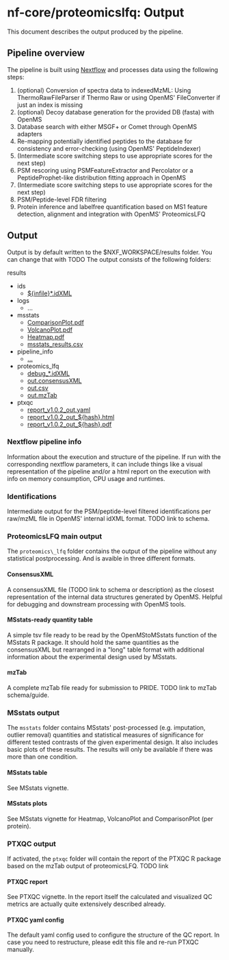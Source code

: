# nf-core/proteomicslfq: Output

This document describes the output produced by the pipeline.

## Pipeline overview

The pipeline is built using [Nextflow](https://www.nextflow.io/)
and processes data using the following steps:

1. (optional) Conversion of spectra data to indexedMzML: Using ThermoRawFileParser if Thermo Raw or using OpenMS' FileConverter if just an index is missing
1. (optional) Decoy database generation for the provided DB (fasta) with OpenMS
1. Database search with either MSGF+ or Comet through OpenMS adapters
1. Re-mapping potentially identified peptides to the database for consistency and error-checking (using OpenMS' PeptideIndexer)
1. (Intermediate score switching steps to use appropriate scores for the next step)
1. PSM rescoring using PSMFeatureExtractor and Percolator or a PeptideProphet-like distribution fitting approach in OpenMS
1. (Intermediate score switching steps to use appropriate scores for the next step)
1. PSM/Peptide-level FDR filtering
1. Protein inference and labelfree quantification based on MS1 feature detection, alignment and integration with OpenMS' ProteomicsLFQ

## Output

Output is by default written to the $NXF_WORKSPACE/results folder. You can change that with TODO
The output consists of the following folders:

results

* ids
  * [${infile}\*.idXML](#identifications)
* logs
  * ...
* msstats
  * [ComparisonPlot.pdf](#msstats-plots)
  * [VolcanoPlot.pdf](#msstats-plots)
  * [Heatmap.pdf](#msstats-plots)
  * [msstats\_results.csv](#msstats-table)
* pipeline\_info
  * [...](#nextflow-pipeline-info)
* proteomics\_lfq
  * [debug\_\*.idXML](#debug-output)
  * [out.consensusXML](#consenusxml)
  * [out.csv](#msstats-ready-quantity-table)
  * [out.mzTab](#mztab)
* ptxqc
  * [report\_v1.0.2\_out.yaml](#ptxqc-yaml-config)
  * [report\_v1.0.2\_out\_${hash}.html](#ptxqc-report)
  * [report\_v1.0.2\_out\_${hash}.pdf](#ptxqc-report)

### Nextflow pipeline info

Information about the execution and structure of the pipeline. If run with the corresponding nextflow parameters,
it can include things like a visual representation of the pipeline and/or a html report on the execution with
info on memory consumption, CPU usage and runtimes.

### Identifications

Intermediate output for the PSM/peptide-level filtered identifications per raw/mzML file in OpenMS'
internal idXML format. TODO link to schema.

### ProteomicsLFQ main output

The `proteomics\_lfq` folder contains the output of the pipeline without any statistical postprocessing.
And is avaible in three different formats.

#### ConsensusXML

A consensusXML file (TODO link to schema or description) as the closest representation of the internal data
structures generated by OpenMS. Helpful for debugging and downstream processing with OpenMS tools.

#### MSstats-ready quantity table

A simple tsv file ready to be read by the OpenMStoMSstats function of the MSstats R package. It should hold
the same quantities as the consensusXML but rearranged in a "long" table format with additional information
about the experimental design used by MSstats.

#### mzTab

A complete mzTab file ready for submission to PRIDE. TODO link to mzTab schema/guide.

### MSstats output

The `msstats` folder contains MSstats' post-processed (e.g. imputation, outlier removal) quantities and statistical
measures of significance for different tested contrasts of the given experimental design. It also includes basic plots of these results.
The results will only be available if there was more than one condition.

#### MSstats table

See MSstats vignette.

#### MSstats plots

See MSstats vignette for Heatmap, VolcanoPlot and ComparisonPlot (per protein).

### PTXQC output

If activated, the `ptxqc` folder will contain the report of the PTXQC R package based on the mzTab output of proteomicsLFQ.
TODO link

#### PTXQC report

See PTXQC vignette. In the report itself the calculated and visualized QC metrics are actually quite extensively described already.

#### PTXQC yaml config

The default yaml config used to configure the structure of the QC report. In case you need to restructure, please edit this file and
re-run PTXQC manually.
